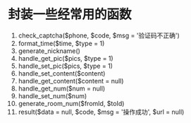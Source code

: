 # 封装一些经常用的函数
1. check_captcha($phone, $code, $msg = '验证码不正确')
1. format_time($time, $type = 1)
1. generate_nickname()
1. handle_get_pic($pics, $type = 1)
1. handle_set_pic($pics, $type = 1)
1. handle_set_content($content)
1. handle_get_content($content = null)
1. handle_get_num($num = null)
1. handle_set_num($num)
1. generate_room_num($fromId, $toId)
1. result($data = null, $code, $msg = '操作成功', $url = null)